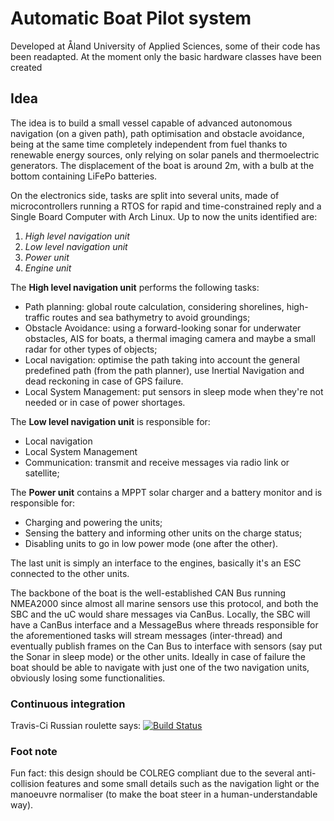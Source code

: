 # Automatic Boat Pilot system
Developed at Åland University of Applied Sciences, some of their code has been readapted. At the moment only the basic hardware classes have been created

## Idea ##

The idea is to build a small vessel capable of advanced autonomous navigation (on a given path), path optimisation and obstacle avoidance, being at the same time completely independent from fuel thanks to renewable energy sources, only relying on solar panels and thermoelectric generators.
The displacement of the boat is around 2m, with a bulb at the bottom containing LiFePo batteries.

On the electronics side, tasks are split into several units, made of microcontrollers running a RTOS for rapid and time-constrained reply and a Single Board Computer with Arch Linux.
Up to now the units identified are:

 1. *High level navigation unit*
 2. *Low level navigation unit*
 3. *Power unit*
 4. *Engine unit*

The **High level navigation unit** performs the following tasks:

 - Path planning: global route calculation, considering shorelines, high-traffic routes and sea bathymetry to avoid groundings;
 - Obstacle Avoidance: using a forward-looking sonar for underwater obstacles, AIS for boats, a thermal imaging camera and maybe a small radar for other types of objects;
 - Local navigation: optimise the path taking into account the general predefined path (from the path planner), use Inertial Navigation and dead reckoning in case of GPS failure.
 - Local System Management: put sensors in sleep mode when they're not needed or in case of power shortages.

The **Low level navigation unit** is responsible for:

 - Local navigation
 - Local System Management
 - Communication: transmit and receive messages via radio link or satellite;

The **Power unit** contains a MPPT solar charger and a battery monitor and is responsible for:
 - Charging and powering the units;
 - Sensing the battery and informing other units on the charge status;
 - Disabling units to go in low power mode (one after the other).

The last unit is simply an interface to the engines, basically it's an ESC connected to the other units.

The backbone of the boat is the well-established CAN Bus running NMEA2000 since almost all marine sensors use this protocol, and both the SBC and the uC would share messages via CanBus.
Locally, the SBC will have a CanBus interface and a MessageBus where threads responsible for the aforementioned tasks will stream messages (inter-thread) and eventually publish frames on the Can Bus to interface with sensors (say put the Sonar in sleep mode) or the other units.
Ideally in case of failure the boat should be able to navigate with just one of the two navigation units, obviously losing some functionalities.

### Continuous integration ###
Travis-Ci Russian roulette says:
[![Build Status](https://travis-ci.org/grcasanova/SeaWalker.svg?branch=master)](https://travis-ci.org/grcasanova/SeaWalker)

### Foot note ###
Fun fact: this design should be COLREG compliant due to the several anti-collision features and some small details such as the navigation light or the manoeuvre normaliser (to make the boat steer in a human-understandable way).
